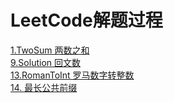 

# LeetCode解题过程


  [1.TwoSum  两数之和](http://www.hyggex.xyz/articles/141) <br>
  [9.Solution  回文数](http://www.hyggex.xyz/articles/140) <br>
  [13.RomanToInt  罗马数字转整数](http://www.hyggex.xyz/articles/139) <br> 
  [14. 最长公共前缀](http://www.hyggex.xyz/articles/) <br> 

    
